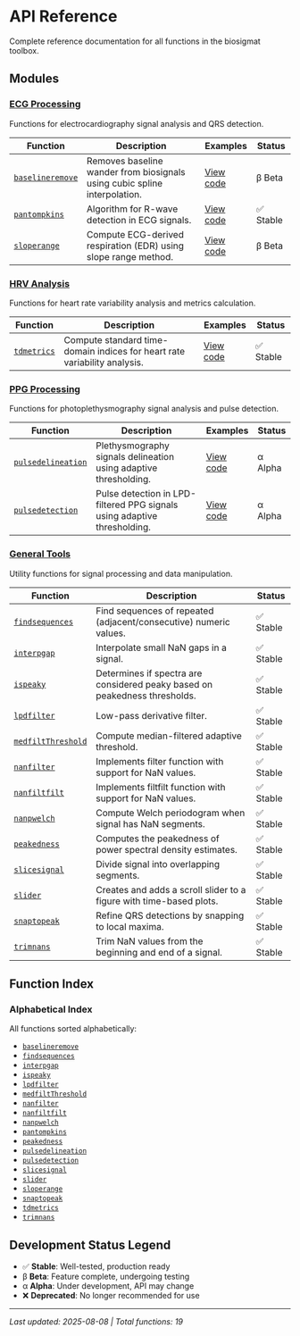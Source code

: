 # API Reference

Complete reference documentation for all functions in the biosigmat toolbox.

## Modules

### [ECG Processing](ecg/index.md)
Functions for electrocardiography signal analysis and QRS detection.

| Function | Description | Examples | Status |
| -------- | ----------- | -------- | ------ |
| [`baselineremove`](ecg/baselineremove.md) | Removes baseline wander from biosignals using cubic spline interpolation. | [View code](https://github.com/BSICoS/biosigmat/tree/main/examples/ecg/baselineremoveExample.m) | β Beta |
| [`pantompkins`](ecg/pantompkins.md) | Algorithm for R-wave detection in ECG signals. | [View code](https://github.com/BSICoS/biosigmat/tree/main/examples/ecg/pantompkinsExample.m) | ✅ Stable |
| [`sloperange`](ecg/sloperange.md) | Compute ECG-derived respiration (EDR) using slope range method. | [View code](https://github.com/BSICoS/biosigmat/tree/main/examples/ecg/sloperangeExample.m) | β Beta |
### [HRV Analysis](hrv/index.md)
Functions for heart rate variability analysis and metrics calculation.

| Function | Description | Examples | Status |
| -------- | ----------- | -------- | ------ |
| [`tdmetrics`](hrv/tdmetrics.md) | Compute standard time-domain indices for heart rate variability analysis. | [View code](https://github.com/BSICoS/biosigmat/tree/main/examples/hrv/tdmetricsExample.m) | ✅ Stable |
### [PPG Processing](ppg/index.md)
Functions for photoplethysmography signal analysis and pulse detection.

| Function | Description | Examples | Status |
| -------- | ----------- | -------- | ------ |
| [`pulsedelineation`](ppg/pulsedelineation.md) | Plethysmography signals delineation using adaptive thresholding. | [View code](https://github.com/BSICoS/biosigmat/tree/main/examples/ppg/pulsedelineationExample.m) | α Alpha |
| [`pulsedetection`](ppg/pulsedetection.md) | Pulse detection in LPD-filtered PPG signals using adaptive thresholding. | [View code](https://github.com/BSICoS/biosigmat/tree/main/examples/ppg/pulsedetectionExample.m) | α Alpha |
### [General Tools](tools/index.md)
Utility functions for signal processing and data manipulation.

| Function | Description | Status |
| -------- | ----------- | ------ |
| [`findsequences`](tools/findsequences.md) | Find sequences of repeated (adjacent/consecutive) numeric values. | ✅ Stable |
| [`interpgap`](tools/interpgap.md) | Interpolate small NaN gaps in a signal. | ✅ Stable |
| [`ispeaky`](tools/ispeaky.md) | Determines if spectra are considered peaky based on peakedness thresholds. | ✅ Stable |
| [`lpdfilter`](tools/lpdfilter.md) | Low-pass derivative filter. | ✅ Stable |
| [`medfiltThreshold`](tools/medfiltThreshold.md) | Compute median-filtered adaptive threshold. | ✅ Stable |
| [`nanfilter`](tools/nanfilter.md) | Implements filter function with support for NaN values. | ✅ Stable |
| [`nanfiltfilt`](tools/nanfiltfilt.md) | Implements filtfilt function with support for NaN values. | ✅ Stable |
| [`nanpwelch`](tools/nanpwelch.md) | Compute Welch periodogram when signal has NaN segments. | ✅ Stable |
| [`peakedness`](tools/peakedness.md) | Computes the peakedness of power spectral density estimates. | ✅ Stable |
| [`slicesignal`](tools/slicesignal.md) | Divide signal into overlapping segments. | ✅ Stable |
| [`slider`](tools/slider.md) | Creates and adds a scroll slider to a figure with time-based plots. | ✅ Stable |
| [`snaptopeak`](tools/snaptopeak.md) | Refine QRS detections by snapping to local maxima. | ✅ Stable |
| [`trimnans`](tools/trimnans.md) | Trim NaN values from the beginning and end of a signal. | ✅ Stable |
## Function Index

### Alphabetical Index
All functions sorted alphabetically:

- [`baselineremove`](ecg/baselineremove.md)
- [`findsequences`](tools/findsequences.md)
- [`interpgap`](tools/interpgap.md)
- [`ispeaky`](tools/ispeaky.md)
- [`lpdfilter`](tools/lpdfilter.md)
- [`medfiltThreshold`](tools/medfiltThreshold.md)
- [`nanfilter`](tools/nanfilter.md)
- [`nanfiltfilt`](tools/nanfiltfilt.md)
- [`nanpwelch`](tools/nanpwelch.md)
- [`pantompkins`](ecg/pantompkins.md)
- [`peakedness`](tools/peakedness.md)
- [`pulsedelineation`](ppg/pulsedelineation.md)
- [`pulsedetection`](ppg/pulsedetection.md)
- [`slicesignal`](tools/slicesignal.md)
- [`slider`](tools/slider.md)
- [`sloperange`](ecg/sloperange.md)
- [`snaptopeak`](tools/snaptopeak.md)
- [`tdmetrics`](hrv/tdmetrics.md)
- [`trimnans`](tools/trimnans.md)


## Development Status Legend
- ✅ **Stable**: Well-tested, production ready
- β **Beta**: Feature complete, undergoing testing
- α **Alpha**: Under development, API may change
- ❌ **Deprecated**: No longer recommended for use
---

*Last updated: 2025-08-08 | Total functions: 19*
